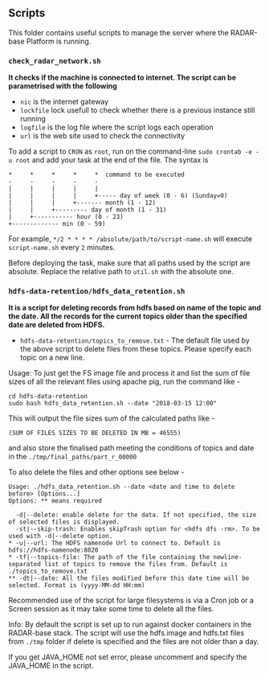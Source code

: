 ## Scripts

This folder contains useful scripts to manage the server where the RADAR-base Platform is running.

### `check_radar_network.sh`
**It checks if the machine is connected to internet. The script can be parametrised with the following**

  - `nic` is the internet gateway
  - `lockfile` lock usefull to check whether there is a previous instance still running
  - `logfile` is the log file where the script logs each operation
  - `url` is the web site used to check the connectivity

To add a script to `CRON` as `root`, run on the command-line `sudo crontab -e -u root` and add your task at the end of the file. The syntax is
```shell
*     *     *     *     *  command to be executed
-     -     -     -     -
|     |     |     |     |
|     |     |     |     +----- day of week (0 - 6) (Sunday=0)
|     |     |     +------- month (1 - 12)
|     |     +--------- day of month (1 - 31)
|     +----------- hour (0 - 23)
+------------- min (0 - 59)
```

For example, `*/2 * * * * /absolute/path/to/script-name.sh` will execute `script-name.sh` every `2` minutes.

Before deploying the task, make sure that all paths used by the script are absolute. Replace the relative path to `util.sh` with the absolute one.



### `hdfs-data-retention/hdfs_data_retention.sh`
**It is a script for deleting records from hdfs based on name of the topic and the date. All the records for the current topics older than the specified date are deleted from HDFS.**
  - `hdfs-data-retention/topics_to_remove.txt` - The default file used by the above script to delete files from these topics. Please specify each topic on a new line.

Usage:
To just get the FS image file and process it and list the sum of file sizes of all the relevant files using apache pig, run the command like -
```shell
cd hdfs-data-retention
sudo bash hdfs_data_retention.sh --date "2018-03-15 12:00"
```
This will output the file sizes sum of the calculated paths like -
```
(SUM OF FILES SIZES TO BE DELETED IN MB = 46555)
```
and also store the finalised path meeting the conditions of topics and date in the `./tmp/final_paths/part_r_00000`

To also delete the files and other options see below -
```
Usage: ./hdfs_data_retention.sh --date <date and time to delete before> [Options...]
Options: ** means required

  -d|--delete: enable delete for the data. If not specified, the size of selected files is displayed.
  -st|--skip-trash: Enables skipTrash option for <hdfs dfs -rm>. To be used with -d|--delete option.
* -u|--url: The HDFS namenode Url to connect to. Default is hdfs://hdfs-namenode:8020
* -tf|--topics-file: The path of the file containing the newline-separated list of topics to remove the files from. Default is ./topics_to_remove.txt
** -dt|--date: All the files modified before this date time will be selected. Format is (yyyy-MM-dd HH:mm)
```
Recommended use of the script for large filesystems is via a Cron job or a Screen session as it may take some time to delete all the files.

Info:
By default the script is set up to run against docker containers in the RADAR-base stack.
The script will use the hdfs.image and hdfs.txt files from `./tmp` folder if delete is specified and the files are not older than a day.

If you get JAVA_HOME not set error, please uncomment and specify the JAVA_HOME in the script.

